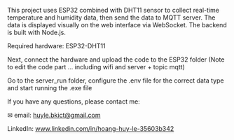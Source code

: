 This project uses ESP32 combined with DHT11 sensor to collect real-time temperature and humidity data, then send the data to MQTT server. The data is displayed visually on the web interface via WebSocket. The backend is built with Node.js.

Required hardware: ESP32-DHT11

Next, connect the hardware and upload the code to the ESP32 folder (Note to edit the code part ... including wifi and server + topic mqtt)

Go to the server_run folder, configure the .env file for the correct data type and start running the .exe file

If you have any questions, please contact me:

✉ email: huyle.bkict@gmail.com

LinkedIn: www.linkedin.com/in/hoang-huy-le-35603b342
